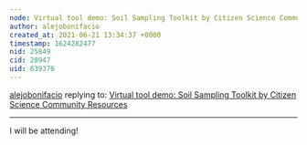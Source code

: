 ```yaml
---
node: Virtual tool demo: Soil Sampling Toolkit by Citizen Science Community Resources
author: alejobonifacio
created_at: 2021-06-21 13:34:37 +0000
timestamp: 1624282477
nid: 25849
cid: 28947
uid: 639376
---
```




[alejobonifacio](../profile/alejobonifacio) replying to: [Virtual tool demo: Soil Sampling Toolkit by Citizen Science Community Resources](../notes/bhamster/03-05-2021/virtual-tool-demo-soil-sampling-toolkit-by-citizen-science-community-resources)

----
I will be attending!